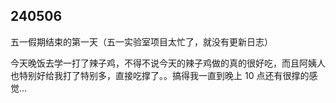 ## 240506

五一假期结束的第一天（五一实验室项目太忙了，就没有更新日志）

今天晚饭去学一打了辣子鸡，不得不说今天的辣子鸡做的真的很好吃，而且阿姨人也特别好给我打了特别多，直接吃撑了。。搞得我一直到晚上 $10$ 点还有很撑的感觉...
